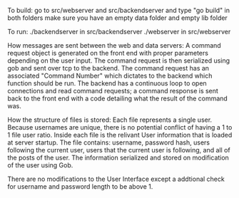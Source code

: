 To build:
    go to src/webserver and src/backendserver and type "go build" in both folders
    make sure you have an empty data folder and empty lib folder

To run:
    ./backendserver in src/backendserver
    ./webserver in src/webserver

How messages are sent between the web and data servers:
    A command request object is generated on the front end with proper parameters depending on 
    the user input.  The command request is then serialized using gob and sent over tcp to the
    backend.  The command request has an associated "Command Number" which dictates to the backend
    which function should be run.  The backend has a continuous loop to open connections and read
    command requests; a command response is sent back to the front end with a code detailing what
    the result of the command was.

How the structure of files is stored:
    Each file represents a single user.  Because usernames are unique, there is no potential conflict
    of having a 1 to 1 file user ratio.  Inside each file is the relivant User information that is
    loaded at server startup.  The file contains: username, password hash, users following the
    current user, users that the current user is following, and all of the posts of the user.
    The information serialized and stored on modification of the user using Gob.

There are no modifications to the User Interface except a addtional check for username and password
length to be above 1.
